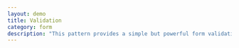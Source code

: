 ```yaml
---
layout: demo
title: Validation
category: form
description: "This pattern provides a simple but powerful form validation beyond what HTML5 offers."
---
```

